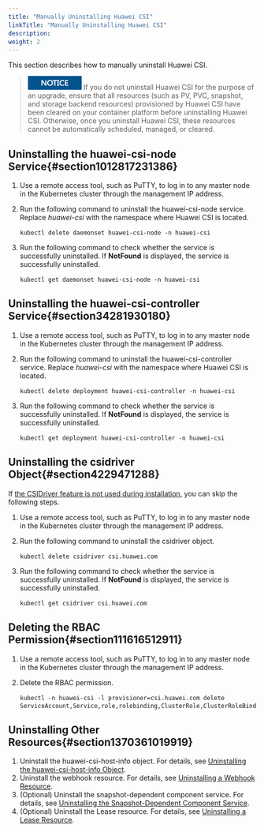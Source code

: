 ```yaml
---
title: "Manually Uninstalling Huawei CSI"
linkTitle: "Manually Uninstalling Huawei CSI"
description: 
weight: 2
---
```


This section describes how to manually uninstall Huawei CSI.

>![](/public_sys-resources/en/icon-notice.gif) 
>If you do not uninstall Huawei CSI for the purpose of an upgrade, ensure that all resources \(such as PV, PVC, snapshot, and storage backend resources\) provisioned by Huawei CSI have been cleared on your container platform before uninstalling Huawei CSI. Otherwise, once you uninstall Huawei CSI, these resources cannot be automatically scheduled, managed, or cleared.

## Uninstalling the huawei-csi-node Service{#section1012817231386}

1.  Use a remote access tool, such as PuTTY, to log in to any master node in the Kubernetes cluster through the management IP address.
2.  Run the following command to uninstall the huawei-csi-node service. Replace  _huawei-csi_  with the namespace where Huawei CSI is located.

    ```
    kubectl delete daemonset huawei-csi-node -n huawei-csi
    ```

3.  Run the following command to check whether the service is successfully uninstalled. If  **NotFound**  is displayed, the service is successfully uninstalled.

    ```
    kubectl get daemonset huawei-csi-node -n huawei-csi
    ```

## Uninstalling the huawei-csi-controller Service{#section34281930180}

1.  Use a remote access tool, such as PuTTY, to log in to any master node in the Kubernetes cluster through the management IP address.
2.  Run the following command to uninstall the huawei-csi-controller service. Replace  _huawei-csi_  with the namespace where Huawei CSI is located.

    ```
    kubectl delete deployment huawei-csi-controller -n huawei-csi
    ```

3.  Run the following command to check whether the service is successfully uninstalled. If  **NotFound**  is displayed, the service is successfully uninstalled.

    ```
    kubectl get deployment huawei-csi-controller -n huawei-csi
    ```

## Uninstalling the csidriver Object{#section4229471288}

If  [the CSIDriver feature is not used during installation](/docs/installation-and-deployment/installing-huawei-csi/manually-installing-huawei-csi#li395973220487), you can skip the following steps.

1.  Use a remote access tool, such as PuTTY, to log in to any master node in the Kubernetes cluster through the management IP address.
2.  Run the following command to uninstall the csidriver object.

    ```
    kubectl delete csidriver csi.huawei.com
    ```

3.  Run the following command to check whether the service is successfully uninstalled. If  **NotFound**  is displayed, the service is successfully uninstalled.

    ```
    kubectl get csidriver csi.huawei.com
    ```

## Deleting the RBAC Permission{#section111616512911}

1.  Use a remote access tool, such as PuTTY, to log in to any master node in the Kubernetes cluster through the management IP address.
2.  Delete the RBAC permission.

    ```
    kubectl -n huawei-csi -l provisioner=csi.huawei.com delete ServiceAccount,Service,role,rolebinding,ClusterRole,ClusterRoleBinding
    ```

## Uninstalling Other Resources{#section1370361019919}

1.  Uninstall the huawei-csi-host-info object. For details, see  [Uninstalling the huawei-csi-host-info Object](/docs/installation-and-deployment/uninstalling-huawei-csi/uninstalling-huawei-csi-using-helm/uninstalling-csi-dependent-component-services#section870813403017).
2.  Uninstall the webhook resource. For details, see  [Uninstalling a Webhook Resource](/docs/installation-and-deployment/uninstalling-huawei-csi/uninstalling-huawei-csi-using-helm/uninstalling-csi-dependent-component-services#section871155813014).
3.  \(Optional\) Uninstall the snapshot-dependent component service. For details, see  [Uninstalling the Snapshot-Dependent Component Service](/docs/installation-and-deployment/uninstalling-huawei-csi/uninstalling-huawei-csi-using-helm/uninstalling-csi-dependent-component-services#section48371491319).
4.  \(Optional\) Uninstall the Lease resource. For details, see  [Uninstalling a Lease Resource](/docs/installation-and-deployment/uninstalling-huawei-csi/uninstalling-huawei-csi-using-helm/uninstalling-csi-dependent-component-services#section263805014317).


